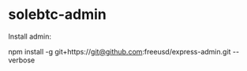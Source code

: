 solebtc-admin
===

Install admin:

npm install -g git+https://git@github.com:freeusd/express-admin.git --verbose
